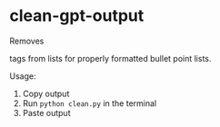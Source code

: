 # clean-gpt-output

Removes <p> tags from lists for properly formatted bullet point lists.

Usage:
1. Copy output
2. Run `python clean.py` in the terminal
3. Paste output
